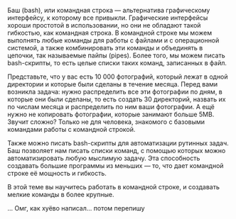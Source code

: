 Баш (bash), или командная строка — альтернатива графическому интерфейсу, к которому все привыкли. Графические интерфейсы хороши простотой в использовании, но они не обладают такой гибкостью, как командная строка. В командной строке мы можем выполнять любые команды для работы с файлами и с операционной системой, а также комбинировать эти команды и объединять в цепочки, так называемые пайпы (pipes). Более того, мы можем писать bash-скрипты, то есть целые списки таких команд, записанных в файл. 

Представьте, что у вас есть 10 000 фотографий, который лежат в одной директории и которые были сделаны в течение месяца. Перед вами возникла задача: нужно распределить все эти фотографии по дням, в которые они были сделаны, то есть создать 30 директорий, назвать их по числам месяца и распределить по ним ваши фотографии. А ещё нужно не копировать фотографии, которые занимают больше 5MB. Звучит сложно? Только не для человека, знакомого с базовыми командами работы с командной строкой. 

Также можно писать bash-скрипты для автоматизации рутинных задач. Баш позволяет нам писать списки команд, с помощью которых можно автоматизировать любую мыслимую задачу. Эта способность создавать большие программы из меньших — то, что дает командной строке её мощность и гибкость. 

В этой теме вы научитесь работать в командной строке, и создавать мелкие команды в более крупные.

... Омг, как хуёво написал... потом перепишу